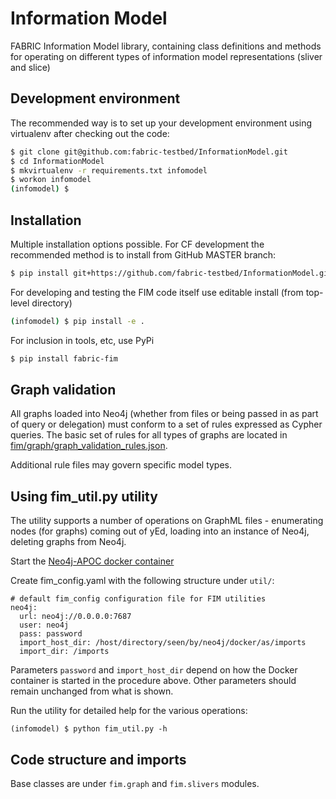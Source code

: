 # Information Model
FABRIC Information Model library, containing class definitions and methods for operating
on different types of information model representations (sliver and slice)

## Development environment

The recommended way is to set up your development environment using virtualenv after checking
out the code:
```bash
$ git clone git@github.com:fabric-testbed/InformationModel.git
$ cd InformationModel
$ mkvirtualenv -r requirements.txt infomodel
$ workon infomodel
(infomodel) $

```

## Installation

Multiple installation options possible. For CF development the recommended method is to
install from GitHub MASTER branch:
```bash
$ pip install git+https://github.com/fabric-testbed/InformationModel.git
```

For developing and testing the FIM code itself use editable install (from top-level directory)
```bash
(infomodel) $ pip install -e .
```

For inclusion in tools, etc, use PyPi
```bash
$ pip install fabric-fim
```

## Graph validation

All graphs loaded into Neo4j (whether from files or being passed in as part of query or delegation) 
must conform to a set of rules expressed as Cypher queries. The basic set of rules for all 
types of graphs are located in [fim/graph/graph_validation_rules.json](fim/graph/graph_validation_rules.json).

Additional rule files may govern specific model types.

## Using fim_util.py utility

The utility supports a number of operations on GraphML files - enumerating nodes (for graphs)
coming out of yEd, loading into an instance of Neo4j, deleting graphs from Neo4j.

Start the [Neo4j-APOC docker container](https://github.com/fabric-testbed/fabric-docker-images/tree/master/neo4j-apoc)

Create fim_config.yaml with the following structure under `util/`:
```
# default fim_config configuration file for FIM utilities
neo4j:
  url: neo4j://0.0.0.0:7687
  user: neo4j
  pass: password
  import_host_dir: /host/directory/seen/by/neo4j/docker/as/imports
  import_dir: /imports
```
Parameters `password` and `import_host_dir` depend on how the Docker container is started in
the procedure above. Other parameters should remain unchanged from what is shown. 

Run the utility for detailed help for the various operations:
```
(infomodel) $ python fim_util.py -h
```

## Code structure and imports

Base classes are under `fim.graph` and `fim.slivers` modules. 